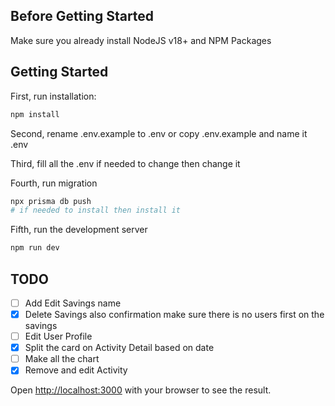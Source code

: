 ## Before Getting Started

Make sure you already install NodeJS v18+ and NPM Packages

## Getting Started

First, run installation:

```bash
npm install
```

Second, rename .env.example to .env or copy .env.example and name it .env

Third, fill all the .env if needed to change then change it

Fourth, run migration

```bash
npx prisma db push
# if needed to install then install it
```

Fifth, run the development server

```bash
npm run dev
```

## TODO

-  [ ] Add Edit Savings name
-  [x] Delete Savings also confirmation make sure there is no users first on the savings
-  [ ] Edit User Profile
-  [x] Split the card on Activity Detail based on date
-  [ ] Make all the chart
-  [x] Remove and edit Activity

Open [http://localhost:3000](http://localhost:3000) with your browser to see the result.

